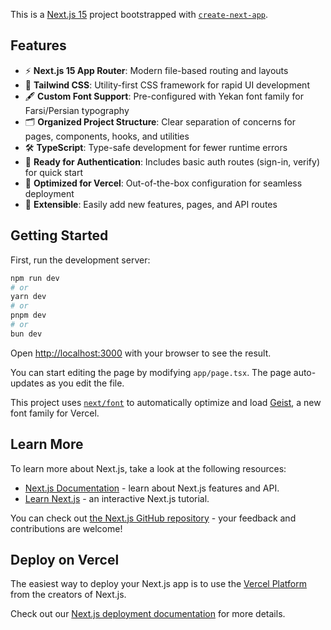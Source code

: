 This is a [Next.js 15](https://nextjs.org) project bootstrapped with [`create-next-app`](https://nextjs.org/docs/app/api-reference/cli/create-next-app).

## Features

- ⚡ **Next.js 15 App Router**: Modern file-based routing and layouts
- 🎨 **Tailwind CSS**: Utility-first CSS framework for rapid UI development
- 🖋️ **Custom Font Support**: Pre-configured with Yekan font family for Farsi/Persian typography
- 🗂️ **Organized Project Structure**: Clear separation of concerns for pages, components, hooks, and utilities
- 🛠️ **TypeScript**: Type-safe development for fewer runtime errors
- 🧩 **Ready for Authentication**: Includes basic auth routes (sign-in, verify) for quick start
- 🚀 **Optimized for Vercel**: Out-of-the-box configuration for seamless deployment
- 📝 **Extensible**: Easily add new features, pages, and API routes

## Getting Started

First, run the development server:

```bash
npm run dev
# or
yarn dev
# or
pnpm dev
# or
bun dev
```

Open [http://localhost:3000](http://localhost:3000) with your browser to see the result.

You can start editing the page by modifying `app/page.tsx`. The page auto-updates as you edit the file.

This project uses [`next/font`](https://nextjs.org/docs/app/building-your-application/optimizing/fonts) to automatically optimize and load [Geist](https://vercel.com/font), a new font family for Vercel.

## Learn More

To learn more about Next.js, take a look at the following resources:

- [Next.js Documentation](https://nextjs.org/docs) - learn about Next.js features and API.
- [Learn Next.js](https://nextjs.org/learn) - an interactive Next.js tutorial.

You can check out [the Next.js GitHub repository](https://github.com/vercel/next.js) - your feedback and contributions are welcome!

## Deploy on Vercel

The easiest way to deploy your Next.js app is to use the [Vercel Platform](https://vercel.com/new?utm_medium=default-template&filter=next.js&utm_source=create-next-app&utm_campaign=create-next-app-readme) from the creators of Next.js.

Check out our [Next.js deployment documentation](https://nextjs.org/docs/app/building-your-application/deploying) for more details.
